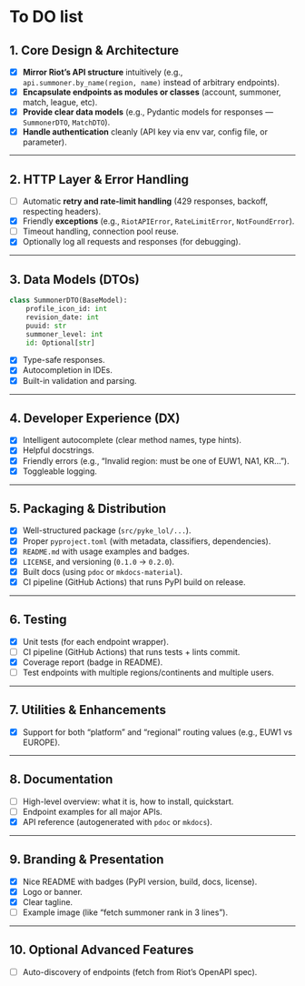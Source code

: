# To DO list

## 1. Core Design & Architecture

* [x] **Mirror Riot’s API structure** intuitively (e.g., `api.summoner.by_name(region, name)` instead of arbitrary endpoints).
* [x] **Encapsulate endpoints as modules or classes** (account, summoner, match, league, etc).
* [x] **Provide clear data models** (e.g., Pydantic models for responses — `SummonerDTO`, `MatchDTO`).
* [x] **Handle authentication** cleanly (API key via env var, config file, or parameter).

---

## 2. HTTP Layer & Error Handling

* [ ] Automatic **retry and rate-limit handling** (429 responses, backoff, respecting headers).
* [x] Friendly **exceptions** (e.g., `RiotAPIError`, `RateLimitError`, `NotFoundError`).
* [ ] Timeout handling, connection pool reuse.
* [x] Optionally log all requests and responses (for debugging).

---

## 3. Data Models (DTOs)

```python
class SummonerDTO(BaseModel):
    profile_icon_id: int
    revision_date: int
    puuid: str
    summoner_level: int
    id: Optional[str]
```

* [x] Type-safe responses.
* [x] Autocompletion in IDEs.
* [x] Built-in validation and parsing.

---

## 4. Developer Experience (DX)

* [x] Intelligent autocomplete (clear method names, type hints).
* [x] Helpful docstrings.
* [x] Friendly errors (e.g., “Invalid region: must be one of EUW1, NA1, KR…”).
* [x] Toggleable logging.

---

## 5. Packaging & Distribution

* [x] Well-structured package (`src/pyke_lol/...`).
* [x] Proper `pyproject.toml` (with metadata, classifiers, dependencies).
* [x] `README.md` with usage examples and badges.
* [x] `LICENSE`, and versioning (`0.1.0` → `0.2.0`).
* [x] Built docs (using `pdoc` or `mkdocs-material`).
* [x] CI pipeline (GitHub Actions) that runs PyPI build on release.

---

## 6. Testing

* [x] Unit tests (for each endpoint wrapper).
* [ ] CI pipeline (GitHub Actions) that runs tests + lints commit.
* [x] Coverage report (badge in README).
* [ ] Test endpoints with multiple regions/continents and multiple users.

---

## 7. Utilities & Enhancements

* [x] Support for both “platform” and “regional” routing values (e.g., EUW1 vs EUROPE).

---

## 8. Documentation

* [ ] High-level overview: what it is, how to install, quickstart.
* [ ] Endpoint examples for all major APIs.
* [x] API reference (autogenerated with `pdoc` or `mkdocs`).

---

## 9. Branding & Presentation

* [x] Nice README with badges (PyPI version, build, docs, license).
* [x] Logo or banner.
* [x] Clear tagline.
* [ ] Example image (like “fetch summoner rank in 3 lines”).

---

## 10. Optional Advanced Features

* [ ] Auto-discovery of endpoints (fetch from Riot’s OpenAPI spec).
